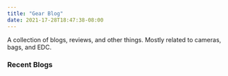 ```yaml
---
title: "Gear Blog"
date: 2021-17-28T18:47:38-08:00
---
```

A collection of blogs, reviews, and other things. Mostly related to cameras, bags, and EDC.

### Recent Blogs